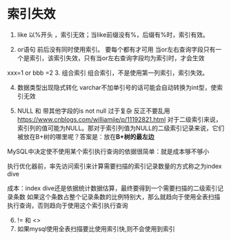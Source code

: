 # 索引失效

1. like 以%开头
，索引无效；当like前缀没有%，后缀有%时，索引有效。

2. or语句 前后没有同时使用索引。 要每个都有才可用
当or左右查询字段只有一个是索引，该索引失效，只有当or左右查询字段均为索引时，才会生效

xxx=1 or bbb =2
3. 组合索引
组合索引，不是使用第一列索引，索引失效。

4. 数据类型出现隐式转化
varchar不加单引号的话可能会自动转换为int型，使索引无效

5. NULL 和 带其他字段的is not null
过于复杂 反正不要乱用
https://www.cnblogs.com/williamjie/p/11192821.html
对于二级索引来说，索引列的值可能为NULL。那对于索引列值为NULL的二级索引记录来说，它们被放在B+树的哪里呢？答案是：放在**B+树的最左边** 

MySQL中决定使不使用某个索引执行查询的依据很简单：就是成本够不够小

执行优化器前，率先访问索引来计算需要扫描的索引记录数量的方式称之为index dive

成本：index dive还是依据统计数据估算，最终要得到一个需要扫描的二级索引记录条数
如果这个条数占整个记录条数的比例特别大，那么就趋向于使用全表扫描执行查询，否则趋向于使用这个索引执行查询

    

6. != 和 <>
7. 如果mysql使用全表扫描要比使用索引快,则不会使用到索引